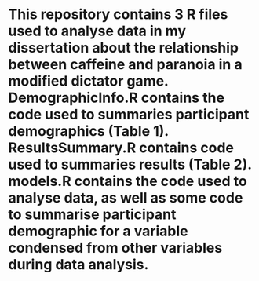 # This repository contains 3 R files used to analyse data in my dissertation about the relationship between caffeine and paranoia in a modified dictator game. DemographicInfo.R contains the code used to summaries participant demographics (Table 1). ResultsSummary.R contains code used to summaries results (Table 2). models.R contains the code used to analyse data, as well as some code to summarise participant demographic for a variable condensed from other variables during data analysis.
